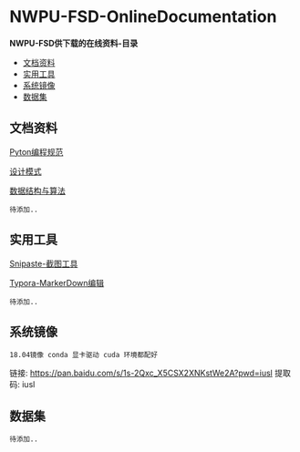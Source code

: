 # NWPU-FSD-OnlineDocumentation
**NWPU-FSD供下载的在线资料-目录**

  * [文档资料](#文档资料)
  * [实用工具](#实用工具)
  * [系统镜像](#系统镜像)
  * [数据集](#数据集) 

## 文档资料
 [Pyton编程规范](./python编程规范.md)

 [设计模式](./设计模式之美/README.md)

 [数据结构与算法](https://pan.baidu.com/s/1OsTcmQ2u1d8K0a0SMmk3mQ)

 	待添加..

## 实用工具
[Snipaste-截图工具](https://pan.baidu.com/s/1jsHIFTit3ZWwUtXLJ0aeNA)

[Typora-MarkerDown编辑](https://pan.baidu.com/s/1EfskHVL8XP94Ueq3EN19KQ)

	待添加..

## 系统镜像
	18.04镜像 conda 显卡驱动 cuda 环境都配好
  链接: https://pan.baidu.com/s/1s-2Qxc_X5CSX2XNKstWe2A?pwd=iusl 提取码: iusl 

## 数据集

	待添加..